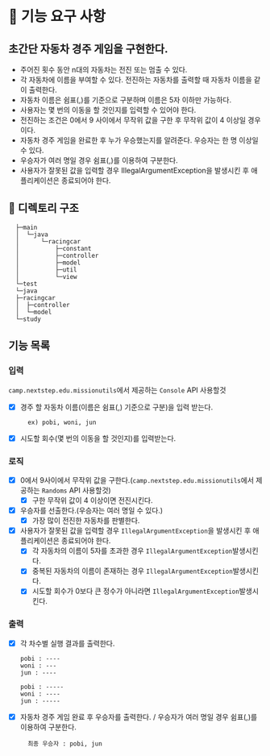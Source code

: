 # 🚀 기능 요구 사항

## 초간단 자동차 경주 게임을 구현한다.

- 주어진 횟수 동안 n대의 자동차는 전진 또는 멈출 수 있다.
- 각 자동차에 이름을 부여할 수 있다. 전진하는 자동차를 출력할 때 자동차 이름을 같이 출력한다.
- 자동차 이름은 쉼표(,)를 기준으로 구분하며 이름은 5자 이하만 가능하다.
- 사용자는 몇 번의 이동을 할 것인지를 입력할 수 있어야 한다.
- 전진하는 조건은 0에서 9 사이에서 무작위 값을 구한 후 무작위 값이 4 이상일 경우이다.
- 자동차 경주 게임을 완료한 후 누가 우승했는지를 알려준다. 우승자는 한 명 이상일 수 있다.
- 우승자가 여러 명일 경우 쉼표(,)를 이용하여 구분한다.
- 사용자가 잘못된 값을 입력할 경우 IllegalArgumentException을 발생시킨 후 애플리케이션은 종료되어야 한다.

## 📂 디렉토리 구조

```
  ├─main
  │  └─java
  │      └─racingcar
  │          ├─constant
  │          ├─controller
  │          ├─model
  │          ├─util
  │          └─view
  └─test
  └─java
  ├─racingcar
  │  ├─controller
  │  └─model
  └─study
  ```

## 기능 목록

### 입력

`camp.nextstep.edu.missionutils`에서 제공하는 `Console` API 사용할것

- [x] 경주 할 자동차 이름(이름은 쉼표(,) 기준으로 구분)을 입력 받는다.
  ````
    ex) pobi, woni, jun
  ````
- [x] 시도할 회수(몇 번의 이동을 할 것인지)를 입력받는다.

### 로직

- [x] 0에서 9사이에서 무작위 값을 구한다.(`camp.nextstep.edu.missionutils`에서 제공하는 `Randoms` API 사용할것)
    - [x] 구한 무작위 값이 4 이상이면 전진시킨다.
- [x] 우승자를 선출한다.(우승자는 여러 명일 수 있다.)
    - [x] 가장 많이 전진한 자동차를 판별한다.
- [x] 사용자가 잘못된 값을 입력할 경우 ````IllegalArgumentException````을 발생시킨 후 애플리케이션은 종료되어야 한다.
    - [x] 각 자동차의 이름이 5자를 초과한 경우 `IllegalArgumentException`발생시킨다.
    - [x] 중복된 자동차의 이름이 존재하는 경우 `IllegalArgumentException`발생시킨다.
    - [x] 시도할 회수가 0보다 큰 정수가 아니라면 `IllegalArgumentException`발생시킨다.

### 출력

- [x] 각 차수별 실행 결과를 출력한다.
    ````     
    pobi : ----
    woni : ---
    jun : ----
  
    pobi : -----
    woni : ----
    jun : -----
    ````

- [x] 자동차 경주 게임 완료 후 우승자를 출력한다. / 우승자가 여러 명일 경우 쉼표(,)를 이용하여 구분한다.
  ````
    최종 우승자 : pobi, jun
  ````